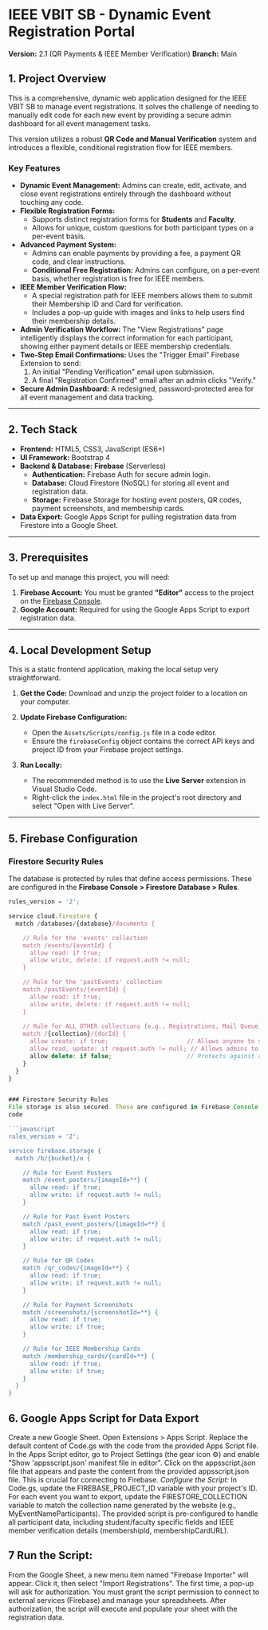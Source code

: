 # IEEE VBIT SB - Dynamic Event Registration Portal

**Version:** 2.1 (QR Payments & IEEE Member Verification)
**Branch:** Main

## 1. Project Overview

This is a comprehensive, dynamic web application designed for the IEEE VBIT SB to manage event registrations. It solves the challenge of needing to manually edit code for each new event by providing a secure admin dashboard for all event management tasks.

This version utilizes a robust **QR Code and Manual Verification** system and introduces a flexible, conditional registration flow for IEEE members.

### Key Features

*   **Dynamic Event Management:** Admins can create, edit, activate, and close event registrations entirely through the dashboard without touching any code.
*   **Flexible Registration Forms:**
    *   Supports distinct registration forms for **Students** and **Faculty**.
    *   Allows for unique, custom questions for both participant types on a per-event basis.
*   **Advanced Payment System:**
    *   Admins can enable payments by providing a fee, a payment QR code, and clear instructions.
    *   **Conditional Free Registration:** Admins can configure, on a per-event basis, whether registration is free for IEEE members.
*   **IEEE Member Verification Flow:**
    *   A special registration path for IEEE members allows them to submit their Membership ID and Card for verification.
    *   Includes a pop-up guide with images and links to help users find their membership details.
*   **Admin Verification Workflow:** The "View Registrations" page intelligently displays the correct information for each participant, showing either payment details or IEEE membership credentials.
*   **Two-Step Email Confirmations:** Uses the "Trigger Email" Firebase Extension to send:
    1.  An initial "Pending Verification" email upon submission.
    2.  A final "Registration Confirmed" email after an admin clicks "Verify."
*   **Secure Admin Dashboard:** A redesigned, password-protected area for all event management and data tracking.

---

## 2. Tech Stack

*   **Frontend:** HTML5, CSS3, JavaScript (ES6+)
*   **UI Framework:** Bootstrap 4
*   **Backend & Database:** **Firebase** (Serverless)
    *   **Authentication:** Firebase Auth for secure admin login.
    *   **Database:** Cloud Firestore (NoSQL) for storing all event and registration data.
    *   **Storage:** Firebase Storage for hosting event posters, QR codes, payment screenshots, and membership cards.
*   **Data Export:** Google Apps Script for pulling registration data from Firestore into a Google Sheet.

---

## 3. Prerequisites

To set up and manage this project, you will need:

1.  **Firebase Account:** You must be granted **"Editor"** access to the project on the [Firebase Console](https://console.firebase.google.com/).
2.  **Google Account:** Required for using the Google Apps Script to export registration data.

---

## 4. Local Development Setup

This is a static frontend application, making the local setup very straightforward.

1.  **Get the Code:** Download and unzip the project folder to a location on your computer.

2.  **Update Firebase Configuration:**
    *   Open the `Assets/Scripts/config.js` file in a code editor.
    *   Ensure the `firebaseConfig` object contains the correct API keys and project ID from your Firebase project settings.

3.  **Run Locally:**
    *   The recommended method is to use the **Live Server** extension in Visual Studio Code.
    *   Right-click the `index.html` file in the project's root directory and select "Open with Live Server".

---

## 5. Firebase Configuration

### Firestore Security Rules

The database is protected by rules that define access permissions. These are configured in the **Firebase Console > Firestore Database > Rules**.

```javascript
rules_version = '2';

service cloud.firestore {
  match /databases/{database}/documents {

    // Rule for the 'events' collection
    match /events/{eventId} {
      allow read: if true;
      allow write, delete: if request.auth != null;
    }

    // Rule for the 'pastEvents' collection
    match /pastEvents/{eventId} {
      allow read: if true;
      allow write, delete: if request.auth != null;
    }
    
    // Rule for ALL OTHER collections (e.g., Registrations, Mail Queue)
    match /{collection}/{docId} {
      allow create: if true;                      // Allows anyone to submit a registration.
      allow read, update: if request.auth != null; // Allows admins to read/verify data.
      allow delete: if false;                     // Protects against accidental deletion.
    }
  }
}


### Firestore Security Rules
File storage is also secured. These are configured in Firebase Console > Storage > Rules.
code

```javascript
rules_version = '2';

service firebase.storage {
  match /b/{bucket}/o {

    // Rule for Event Posters
    match /event_posters/{imageId=**} {
      allow read: if true;
      allow write: if request.auth != null;
    }

    // Rule for Past Event Posters
    match /past_event_posters/{imageId=**} {
      allow read: if true;
      allow write: if request.auth != null;
    }

    // Rule for QR Codes
    match /qr_codes/{imageId=**} {
      allow read: if true;
      allow write: if request.auth != null;
    }

    // Rule for Payment Screenshots
    match /screenshots/{screenshotId=**} {
      allow read: if true;
      allow write: if true;
    }

    // Rule for IEEE Membership Cards
    match /membership_cards/{cardId=**} {
      allow read: if true;
      allow write: if true;
    }
  }
}
```
## 6. Google Apps Script for Data Export
Create a new Google Sheet.
Open Extensions > Apps Script.
Replace the default content of Code.gs with the code from the provided Apps Script file.
In the Apps Script editor, go to Project Settings (the gear icon ⚙️) and enable "Show 'appsscript.json' manifest file in editor".
Click on the appsscript.json file that appears and paste the content from the provided appsscript.json file. This is crucial for connecting to Firebase.
*Configure the Script:*
In Code.gs, update the FIREBASE_PROJECT_ID variable with your project's ID.
For each event you want to export, update the FIRESTORE_COLLECTION variable to match the collection name generated by the website (e.g., MyEventNameParticipants).
The provided script is pre-configured to handle all participant data, including student/faculty specific fields and IEEE member verification details (membershipId, membershipCardURL).
## 7 Run the Script:
From the Google Sheet, a new menu item named "Firebase Importer" will appear. Click it, then select "Import Registrations".
The first time, a pop-up will ask for authorization. You must grant the script permission to connect to external services (Firebase) and manage your spreadsheets.
After authorization, the script will execute and populate your sheet with the registration data.
